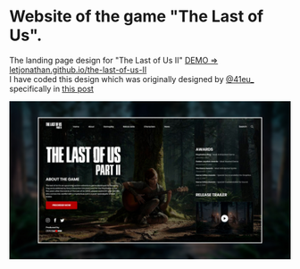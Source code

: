 # Website of the game "The Last of Us".
The landing page design for "The Last of Us II" [DEMO => letjonathan.github.io/the-last-of-us-II](https://letjonathan.github.io/the-last-of-us-II)  
I have coded this design which was originally designed by [@41eu_](https://www.instagram.com/41eu_/) specifically in [this post](https://www.instagram.com/p/B-w2sLdDs1u/)

![](./img/thumn.jpg)

